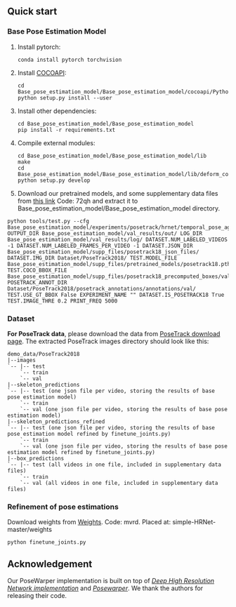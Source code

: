 ## Quick start
### Base Pose Estimation Model
1. Install pytorch:
   ```
   conda install pytorch torchvision 
   ```
2. Install [COCOAPI](https://github.com/cocodataset/cocoapi):
   ```
   cd Base_pose_estimation_model/Base_pose_estimation_model/cocoapi/PythonAPI
   python setup.py install --user
   ```
3. Install other dependencies:
   ```
   cd Base_pose_estimation_model/Base_pose_estimation_model
   pip install -r requirements.txt
   ```
4. Compile external modules:
   ```
   cd Base_pose_estimation_model/Base_pose_estimation_model/lib
   make
   cd Base_pose_estimation_model/Base_pose_estimation_model/lib/deform_conv
   python setup.py develop
   ```
5. Download our pretrained models, and some supplementary data files from [this link](https://pan.baidu.com/s/1y5dg4Z3rIxw9FOVXKcvy4w?pwd=72qh)  Code: 72qh and extract it to Base_pose_estimation_model/Base_pose_estimation_model directory.
```
python tools/test.py --cfg Base_pose_estimation_model/experiments/posetrack/hrnet/temporal_pose_aggregation.yaml OUTPUT_DIR Base_pose_estimation_model/val_results/out/ LOG_DIR Base_pose_estimation_model/val_results/log/ DATASET.NUM_LABELED_VIDEOS -1 DATASET.NUM_LABELED_FRAMES_PER_VIDEO -1 DATASET.JSON_DIR Base_pose_estimation_model/supp_files/posetrack18_json_files/ DATASET.IMG_DIR Dataset/PoseTrack2018/ TEST.MODEL_FILE Base_pose_estimation_model/supp_files/pretrained_models/posetrack18.pth TEST.COCO_BBOX_FILE Base_pose_estimation_model/supp_files/posetrack18_precomputed_boxes/val_boxes.json POSETRACK_ANNOT_DIR Dataset/PoseTrack2018/posetrack_annotations/annotations/val/ TEST.USE_GT_BBOX False EXPERIMENT_NAME "" DATASET.IS_POSETRACK18 True TEST.IMAGE_THRE 0.2 PRINT_FREQ 5000
```

### Dataset 
**For PoseTrack data**, please download the data from [PoseTrack download page](https://posetrack.net/users/download.php). The extracted PoseTrack images directory should look like this:
```
demo_data/PoseTrack2018
|--images
`-- |-- test
    `-- train
    `-- val
|--skeleton_predictions
`-- |-- test (one json file per video, storing the results of base pose estimation model)
    `-- train 
    `-- val (one json file per video, storing the results of base pose estimation model)
|--skeleton_predictions_refined
`-- |-- test (one json file per video, storing the results of base pose estimation model refined by finetune_joints.py)
    `-- train 
    `-- val (one json file per video, storing the results of base pose estimation model refined by finetune_joints.py)
|--box_predictions
`-- |-- test (all videos in one file, included in supplementary data files)
    `-- train 
    `-- val (all videos in one file, included in supplementary data files)
```

### Refinement of pose estimations 
Download weights from [Weights](https://pan.baidu.com/s/1F3xlhcITxydSIIdaR2yokg?pwd=mvrd). Code: mvrd. Placed at: simple-HRNet-master/weights
```
python finetune_joints.py 
```

## Acknowledgement

Our PoseWarper implementation is built on top of [*Deep High Resolution Network implementation*](https://github.com/leoxiaobin/deep-high-resolution-net.pytorch) and [*Posewarper*](https://github.com/facebookresearch/PoseWarper). We thank the authors for releasing their code.
